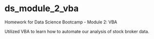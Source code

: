 # ds_module_2_vba
Homework for Data Science Bootcamp - Module 2: VBA

Utilized VBA to learn how to automate our analysis of stock broker data.

